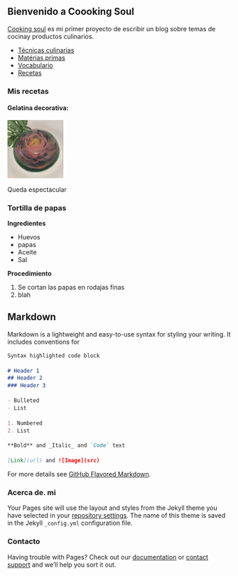 ## Bienvenido a Coooking Soul

[Cooking soul](https://cooking-lifeboold.github.io/) es mi primer proyecto de escribir un blog sobre temas de cocinay productos culinarios.

* [Técnicas culinarias](tecnicas.html)
* [Matérias primas](Materiasprimas.html)
* [Vocabulario](vocabulario.html)
* [Recetas](recetas.html)


### Mis recetas

#### Gelatina decorativa:

<img src="images/IMG_20211220_170818.jpg" width="25%" >

Queda espectacular


### Tortilla de papas



**Ingredientes**

* Huevos
* papas
* Aceite
* Sal

**Procedimiento**

1. Se cortan las papas en rodajas finas
2. blah

## Markdown

Markdown is a lightweight and easy-to-use syntax for styling your writing. It includes conventions for

```markdown
Syntax highlighted code block

# Header 1
## Header 2
### Header 3

- Bulleted
- List

1. Numbered
2. List

**Bold** and _Italic_ and `Code` text

[Link](url) and ![Image](src)
```

For more details see [GitHub Flavored Markdown](https://guides.github.com/features/mastering-markdown/).

### Acerca de. mi

Your Pages site will use the layout and styles from the Jekyll theme you have selected in your [repository settings](https://github.com/cooking-lifeboold/cooking-lifeboold.github.io/settings/pages). The name of this theme is saved in the Jekyll `_config.yml` configuration file.

### Contacto

Having trouble with Pages? Check out our [documentation](https://docs.github.com/categories/github-pages-basics/) or [contact support](https://support.github.com/contact) and we’ll help you sort it out.
